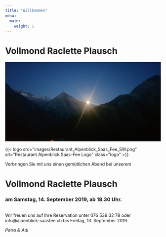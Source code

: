```yaml
---
title: "Willkommen"
menu:
  main:
    weight: 1
---
```

# Vollmond Raclette Plausch
![Vollmond Raclette Plausch](images/Alpenblick_Vollmond_Raclette_Plausch.jpg "Vollmond Raclette Plausch")

{{< logo src="images/Restaurant_Alpenblick_Saas_Fee_SW.png" alt="Restaurant Alpenblick Saas-Fee Logo" class="logo" >}}

Verbringen Sie mit uns einen gemütlichen Abend bei unserem 

# Vollmond Raclette Plausch
### am Samstag, 14. September 2019, ab 18.30 Uhr.
<br>
Wir freuen uns auf Ihre Reservation unter 076 539 32 78 oder <br>
info@alpenblick-saasfee.ch bis Freitag, 13. September 2019.

_Petra & Adi_